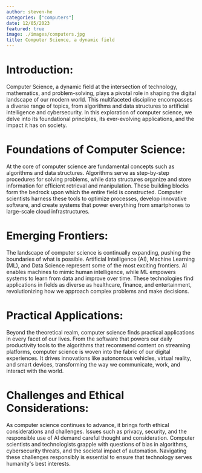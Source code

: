 ```yaml
---
author: steven-he
categories: ["computers"]
date: 12/05/2023
featured: true
image: ./images/computers.jpg
title: Computer Science, a dynamic field
---
```


# Introduction:

Computer Science, a dynamic field at the intersection of technology, mathematics, and problem-solving, plays a pivotal role in shaping the digital landscape of our modern world. This multifaceted discipline encompasses a diverse range of topics, from algorithms and data structures to artificial intelligence and cybersecurity. In this exploration of computer science, we delve into its foundational principles, its ever-evolving applications, and the impact it has on society.

# Foundations of Computer Science:

At the core of computer science are fundamental concepts such as algorithms and data structures. Algorithms serve as step-by-step procedures for solving problems, while data structures organize and store information for efficient retrieval and manipulation. These building blocks form the bedrock upon which the entire field is constructed. Computer scientists harness these tools to optimize processes, develop innovative software, and create systems that power everything from smartphones to large-scale cloud infrastructures.

# Emerging Frontiers:

The landscape of computer science is continually expanding, pushing the boundaries of what is possible. Artificial Intelligence (AI), Machine Learning (ML), and Data Science represent some of the most exciting frontiers. AI enables machines to mimic human intelligence, while ML empowers systems to learn from data and improve over time. These technologies find applications in fields as diverse as healthcare, finance, and entertainment, revolutionizing how we approach complex problems and make decisions.

# Practical Applications:

Beyond the theoretical realm, computer science finds practical applications in every facet of our lives. From the software that powers our daily productivity tools to the algorithms that recommend content on streaming platforms, computer science is woven into the fabric of our digital experiences. It drives innovations like autonomous vehicles, virtual reality, and smart devices, transforming the way we communicate, work, and interact with the world.

# Challenges and Ethical Considerations:

As computer science continues to advance, it brings forth ethical considerations and challenges. Issues such as privacy, security, and the responsible use of AI demand careful thought and consideration. Computer scientists and technologists grapple with questions of bias in algorithms, cybersecurity threats, and the societal impact of automation. Navigating these challenges responsibly is essential to ensure that technology serves humanity's best interests.
